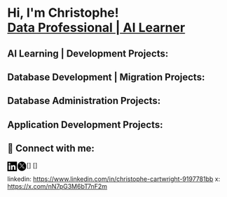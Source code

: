 
<h1>Hi, I'm Christophe! <br/><a href="https://github.com/psZh3ePNj0/psZh3ePNj0">Data Professional | AI Learner</a></h1>

<h2>AI Learning | Development Projects:</h2>

<h2>Database Development | Migration Projects:</h2>

<h2>Database Administration Projects:</h2>

<h2>Application Development Projects:</h2>

<h2> 🤳 Connect with me:</h2>
[<img align="left" width="22px" src="https://github.com/psZh3ePNj0/psZh3ePNj0/blob/main/LinkedIn-Image.jpg" />]
[<img align="left" width="22px" src="https://github.com/psZh3ePNj0/psZh3ePNj0/blob/main/X-Image.jpg" />]

linkedin: https://www.linkedin.com/in/christophe-cartwright-9197781bb
x: https://x.com/nN7pG3M6bT7nF2m


<!--
**psZh3ePNj0/psZh3ePNj0** is a ✨ _special_ ✨ repository because its `README.md` (this file) appears on your GitHub profile.

Here are some ideas to get you started:

- 🔭 I’m currently working on ...
- 🌱 I’m currently learning ...
- 👯 I’m looking to collaborate on ...
- 🤔 I’m looking for help with ...
- 💬 Ask me about ...
- 📫 How to reach me: ...
- 😄 Pronouns: ...
- ⚡ Fun fact: ...
-->
